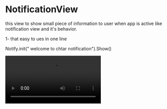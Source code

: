 # NotificationView
this view to show small piece of  information to user when app is active like notification view and it's behavior.

1- that easy to ues  in one line 


Notify.init(" welcome to chtar notification").Show()

 ![alt tag](https://github.com/ragaie/NotificationView/blob/master/Chtar-Notification/notify.mov)
